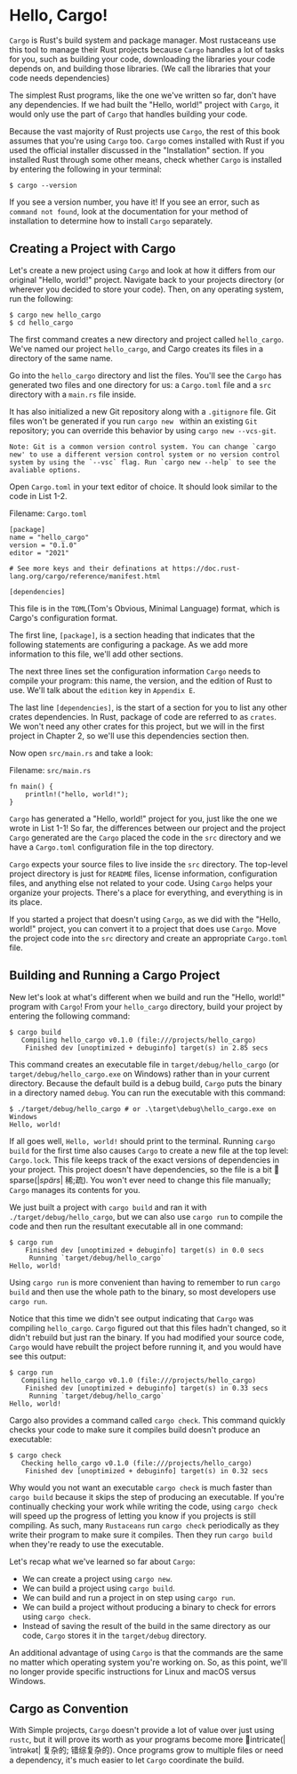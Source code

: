 # Hello, Cargo!

`Cargo` is Rust's build system and package manager. Most rustaceans use this tool to manage their Rust projects because `Cargo` handles a lot of tasks for you, such as building your code, downloading the libraries your code depends on, and building those libraries. (We call the libraries that your code needs dependencies)

The simplest Rust programs, like the one we've written so far, don't have any dependencies. If we had built the "Hello, world!" project with `Cargo`, it would only use the part of `Cargo` that handles building your code.

Because the vast majority of Rust projects use `Cargo`, the rest of this book assumes that you're using `Cargo` too. `Cargo` comes installed with Rust if you used the official installer discussed in the "Installation" section. If you installed Rust through some other means, check whether `Cargo` is installed by entering the following in your terminal:

    $ cargo --version

If you see a version number, you have it! If you see an error, such as `command not found`, look at the documentation for your method of installation to determine how to install `Cargo` separately.

## Creating a Project with Cargo

Let's create a new project using `Cargo` and look at how it differs from our original "Hello, world!" project. Navigate back to your projects directory (or wherever you decided to store your code). Then, on any operating system, run the following:
```
$ cargo new hello_cargo
$ cd hello_cargo
```
The first command creates a new directory and project called `hello_cargo`. We've named our project `hello_cargo`, and Cargo creates its files in a directory of the same name.

Go into the `hello_cargo` directory and list the files. You'll see the `Cargo` has generated two files and one directory for us: a `Cargo.toml` file and a `src` directory with a `main.rs` file inside.

It has also initialized a new Git repository along with a `.gitignore` file. Git files won't be generated if you run `cargo new ` within an existing `Git` repository; you can override this behavior by using `cargo new --vcs-git`.

    Note: Git is a common version control system. You can change `cargo new' to use a different version control system or no version control system by using the `--vsc` flag. Run `cargo new --help` to see the avaliable options.

Open `Cargo.toml` in your text editor of choice. It should look similar to the code in List 1-2.

Filename: `Cargo.toml`
```
[package]
name = "hello_cargo"
version = "0.1.0"
editor = "2021"

# See more keys and their definations at https://doc.rust-lang.org/cargo/reference/manifest.html

[dependencies]
```
This file is in the `TOML`(Tom's Obvious, Minimal Language) format, which is Cargo's configuration format.

The first line, `[package]`, is a section heading that indicates that the following statements are configuring a package. As we add more information to this file, we'll add other sections.

The next three lines set the configuration information `Cargo` needs to compile your program: this name, the version, and the edition of Rust to use. We'll talk about the `edition` key in `Appendix E`.

The last line `[dependencies]`, is the start of a section for you to list any other crates dependencies. In Rust, package of code are referred to as `crates`. We won't need any other crates for this project, but we will in the first project in Chapter 2, so we'll use this dependencies section then.

Now open `src/main.rs` and take a look:

Filename: `src/main.rs`
```
fn main() {
    println!("hello, world!");
}
```
`Cargo` has generated a "Hello, world!" project for you, just like the one we wrote in List 1-1! So far, the differences between our project and the project `Cargo` generated are the `Cargo` placed the code in the `src` directory and we have a `Cargo.toml` configuration file in the top directory.

`Cargo` expects your source files to live inside the `src` directory. The top-level project directory is just for `README` files, license information, configuration files, and anything else not related to your code. Using `Cargo` helps your organize your projects. There's a place for everything, and everything is in its place.

If you started a project that doesn't using `Cargo`, as we did with the "Hello, world!" project, you can convert it to a project that does use `Cargo`. Move the project code into the `src` directory and create an appropriate `Cargo.toml` file.

## Building and Running a Cargo Project

New let's look at what's different when we build and run the "Hello, world!" program with `Cargo`! From your `hello_cargo` directory, build your project by entering the following command:
```
$ cargo build
   Compiling hello_cargo v0.1.0 (file:///projects/hello_cargo)
    Finished dev [unoptimized + debuginfo] target(s) in 2.85 secs
```
This command creates an executable file in `target/debug/hello_cargo` (or `target/debug/hello_cargo.exe` on Windows) rather than in your current directory. Because the default build is a debug build, `Cargo` puts the binary in a directory named `debug`. You can run the executable with this command:
```
$ ./target/debug/hello_cargo # or .\target\debug\hello_cargo.exe on Windows
Hello, world!
```
If all goes well, `Hello, world!` should print to the terminal. Running `cargo build` for the first time also causes `Cargo` to create a new file at the top level: `Cargo.lock`. This file keeps track of the exact versions of dependencies in your project. This project doesn't have dependencies, so the file is a bit 📝sparse(|*spärs*| 稀;疏). You won't ever need to change this file manually; `Cargo` manages its contents for you.

We just built a project with `cargo build` and ran it with `./target/debug/hello_cargo`, but we can also use `cargo run` to compile the code and then run the resultant executable all in one command:
```
$ cargo run
    Finished dev [unoptimized + debuginfo] target(s) in 0.0 secs
     Running `target/debug/hello_cargo`
Hello, world!
```
Using `cargo run` is more convenient than having to remember to run `cargo build` and then use the whole path to the binary, so most developers use `cargo run`.

Notice that this time we didn't see output indicating that `Cargo` was compiling `hello_cargo`. `Cargo` figured out that this files hadn't changed, so it didn't rebuild but just ran the binary. If you had modified your source code, `Cargo` would have rebuilt the project before running it, and you would have see this output:
```
$ cargo run
   Compiling hello_cargo v0.1.0 (file:///projects/hello_cargo)
    Finished dev [unoptimized + debuginfo] target(s) in 0.33 secs
     Running `target/debug/hello_cargo`
Hello, world!
```
Cargo also provides a command called `cargo check`. This command quickly checks your code to make sure it compiles build doesn't produce an executable:
```
$ cargo check
   Checking hello_cargo v0.1.0 (file:///projects/hello_cargo)
    Finished dev [unoptimized + debuginfo] target(s) in 0.32 secs
```
Why would you not want an executable `cargo check` is much faster than `cargo build` because it skips the step of producing an executable. If you're continually checking your work while writing the code, using `cargo check` will speed up the progress of letting you know if you projects is still compiling. As such, many `Rustaceans` run `cargo check` periodically as they write their program to make sure it compiles. Then they run `cargo build` when they're ready to use the executable.

Let's recap what we've learned so far about `Cargo`:
  * We can create a project using `cargo new`.
  * We can build a project using `cargo build`.
  * We can build  and run a project in on step using `cargo run`.
  * We can build a project without producing a binary to check for errors using `cargo check`.
  * Instead of saving the result of the build in the same directory as our code, `Cargo` stores it in the `target/debug` directory.

An additional advantage of using `Cargo` is that the commands are the same no matter which operating system you're working on. So, as this point, we'll no longer provide specific instructions for Linux and macOS versus Windows.

## Cargo as Convention

With Simple projects, `Cargo` doesn't provide a lot of value over just using `rustc`, but it will prove its worth as your programs become more 📝intricate(|ˈintrəkət| 复杂的; 错综复杂的). Once programs grow to multiple files or need a dependency, it's much easier to let `Cargo` coordinate the build.


